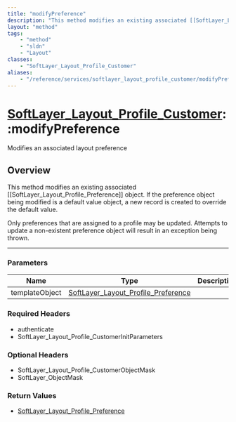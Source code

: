 ```yaml
---
title: "modifyPreference"
description: "This method modifies an existing associated [[SoftLayer_Layout_Profile_Preference]] object. If the preference object bei... "
layout: "method"
tags:
    - "method"
    - "sldn"
    - "Layout"
classes:
    - "SoftLayer_Layout_Profile_Customer"
aliases:
    - "/reference/services/softlayer_layout_profile_customer/modifyPreference"
---
```

# [SoftLayer_Layout_Profile_Customer](/reference/services/SoftLayer_Layout_Profile_Customer)::modifyPreference

Modifies an associated layout preference


## Overview 
This method modifies an existing associated [[SoftLayer_Layout_Profile_Preference]] object. If the preference object being modified is a default value object, a new record is created to override the default value. 

Only preferences that are assigned to a profile may be updated. Attempts to update a non-existent preference object will result in an exception being thrown. 

-----

### Parameters 
|Name | Type | Description |
| --- | --- | --- |
|templateObject| <a href='/reference/datatypes/SoftLayer_Layout_Profile_Preference'>SoftLayer_Layout_Profile_Preference </a>| |


### Required Headers
* authenticate
* SoftLayer_Layout_Profile_CustomerInitParameters


### Optional Headers
* SoftLayer_Layout_Profile_CustomerObjectMask
* SoftLayer_ObjectMask

### Return Values
* <a href='/reference/datatypes/SoftLayer_Layout_Profile_Preference'>SoftLayer_Layout_Profile_Preference </a>




